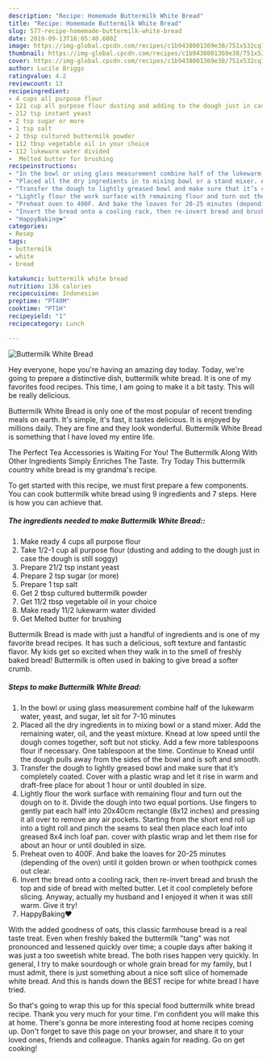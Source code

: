 ```yaml
---
description: "Recipe: Homemade Buttermilk White Bread"
title: "Recipe: Homemade Buttermilk White Bread"
slug: 577-recipe-homemade-buttermilk-white-bread
date: 2019-09-13T16:05:40.600Z
image: https://img-global.cpcdn.com/recipes/c1b9438001369e38/751x532cq70/buttermilk-white-bread-recipe-main-photo.jpg
thumbnail: https://img-global.cpcdn.com/recipes/c1b9438001369e38/751x532cq70/buttermilk-white-bread-recipe-main-photo.jpg
cover: https://img-global.cpcdn.com/recipes/c1b9438001369e38/751x532cq70/buttermilk-white-bread-recipe-main-photo.jpg
author: Lucile Briggs
ratingvalue: 4.2
reviewcount: 13
recipeingredient:
- 4 cups all purpose flour
- 121 cup all purpose flour dusting and adding to the dough just in case the dough is still soggy
- 212 tsp instant yeast
- 2 tsp sugar or more
- 1 tsp salt
- 2 tbsp cultured buttermilk powder
- 112 tbsp vegetable oil in your choice
- 112 lukewarm water divided
-  Melted butter for brushing
recipeinstructions:
- "In the bowl or using glass measurement combine half of the lukewarm water, yeast, and sugar, let sit for 7-10 minutes"
- "Placed all the dry ingredients in to mixing bowl or a stand mixer. Add the remaining water, oil, and the yeast mixture. Knead at low speed until the dough comes together, soft but not sticky. Add a few more tablespoons flour if necessary. One tablespoon at the time. Continue to Knead until the dough pulls away from the sides of the bowl and is soft and smooth."
- "Transfer the dough to lightly greased bowl and make sure that it’s completely coated. Cover with a plastic wrap and let it rise in warm and draft-free place for about 1 hour or until doubled in size."
- "Lightly flour the work surface with remaining flour and turn out the dough on to it. Divide the dough into two equal portions. Use fingers to gently pat each half into 20x40cm rectangle (8x12 inches) and pressing it all over to remove any air pockets. Starting from the short end roll up into a tight roll and pinch the seams to seal then place each loaf into greased 8x4 inch loaf pan. cover with plastic wrap and let them rise for about an hour or until doubled in size."
- "Preheat oven to 400F. And bake the loaves for 20-25 minutes (depending of the oven) until it golden brown or when toothpick comes out clear."
- "Invert the bread onto a cooling rack, then re-invert bread and brush the top and side of bread with melted butter. Let it cool completely before slicing. Anyway, actually my husband and I enjoyed it when it was still warm. Give it try!"
- "HappyBaking❤️"
categories:
- Resep
tags:
- buttermilk
- white
- bread

katakunci: buttermilk white bread
nutrition: 136 calories
recipecuisine: Indonesian
preptime: "PT40M"
cooktime: "PT1H"
recipeyield: "1"
recipecategory: Lunch

---
```



![Buttermilk White Bread](https://img-global.cpcdn.com/recipes/c1b9438001369e38/751x532cq70/buttermilk-white-bread-recipe-main-photo.jpg)

Hey everyone, hope you're having an amazing day today. Today, we're going to prepare a distinctive dish, buttermilk white bread. It is one of my favorites food recipes. This time, I am going to make it a bit tasty. This will be really delicious.

Buttermilk White Bread is only one of the most popular of recent trending meals on earth. It's simple, it's fast, it tastes delicious. It is enjoyed by millions daily. They are fine and they look wonderful. Buttermilk White Bread is something that I have loved my entire life.

The Perfect Tea Accessories is Waiting For You! The Buttermilk Along With Other Ingredients Simply Enriches The Taste. Try Today This buttermilk country white bread is my grandma&#39;s recipe.


To get started with this recipe, we must first prepare a few components. You can cook buttermilk white bread using 9 ingredients and 7 steps. Here is how you can achieve that.

##### The ingredients needed to make Buttermilk White Bread::

1. Make ready 4 cups all purpose flour
1. Take 1/2-1 cup all purpose flour (dusting and adding to the dough just in case the dough is still soggy)
1. Prepare 21/2 tsp instant yeast
1. Prepare 2 tsp sugar (or more)
1. Prepare 1 tsp salt
1. Get 2 tbsp cultured buttermilk powder
1. Get 11/2 tbsp vegetable oil in your choice
1. Make ready 11/2 lukewarm water divided
1. Get  Melted butter for brushing


Buttermilk Bread is made with just a handful of ingredients and is one of my favorite bread recipes. It has such a delicious, soft texture and fantastic flavor. My kids get so excited when they walk in to the smell of freshly baked bread! Buttermilk is often used in baking to give bread a softer crumb. 

##### Steps to make Buttermilk White Bread:

1. In the bowl or using glass measurement combine half of the lukewarm water, yeast, and sugar, let sit for 7-10 minutes
1. Placed all the dry ingredients in to mixing bowl or a stand mixer. Add the remaining water, oil, and the yeast mixture. Knead at low speed until the dough comes together, soft but not sticky. Add a few more tablespoons flour if necessary. One tablespoon at the time. Continue to Knead until the dough pulls away from the sides of the bowl and is soft and smooth.
1. Transfer the dough to lightly greased bowl and make sure that it’s completely coated. Cover with a plastic wrap and let it rise in warm and draft-free place for about 1 hour or until doubled in size.
1. Lightly flour the work surface with remaining flour and turn out the dough on to it. Divide the dough into two equal portions. Use fingers to gently pat each half into 20x40cm rectangle (8x12 inches) and pressing it all over to remove any air pockets. Starting from the short end roll up into a tight roll and pinch the seams to seal then place each loaf into greased 8x4 inch loaf pan. cover with plastic wrap and let them rise for about an hour or until doubled in size.
1. Preheat oven to 400F. And bake the loaves for 20-25 minutes (depending of the oven) until it golden brown or when toothpick comes out clear.
1. Invert the bread onto a cooling rack, then re-invert bread and brush the top and side of bread with melted butter. Let it cool completely before slicing. Anyway, actually my husband and I enjoyed it when it was still warm. Give it try!
1. HappyBaking❤️


With the added goodness of oats, this classic farmhouse bread is a real taste treat. Even when freshly baked the buttermilk &#34;tang&#34; was not pronounced and lessened quickly over time; a couple days after baking it was just a too sweetish white bread. The both rises happen very quickly. In general, I try to make sourdough or whole grain bread for my family, but I must admit, there is just something about a nice soft slice of homemade white bread. And this is hands down the BEST recipe for white bread I have tried. 

So that's going to wrap this up for this special food buttermilk white bread recipe. Thank you very much for your time. I'm confident you will make this at home. There's gonna be more interesting food at home recipes coming up. Don't forget to save this page on your browser, and share it to your loved ones, friends and colleague. Thanks again for reading. Go on get cooking!

